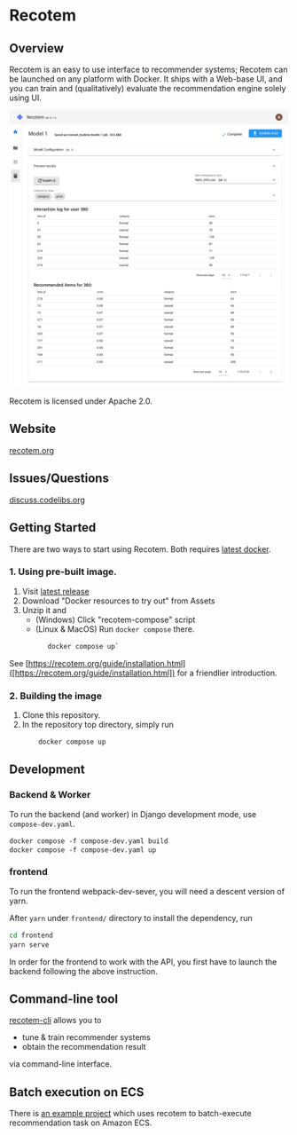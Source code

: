 # Recotem

## Overview

Recotem is an easy to use interface to recommender systems;
Recotem can be launched on any platform with Docker.
It ships with a Web-base UI, and you can train and (qualitatively) evaluate the recommendation engine solely using UI.

![Sample usage of recotem](./recotem-sample-image.png)

Recotem is licensed under Apache 2.0.

## Website

[recotem.org](https://recotem.org)

## Issues/Questions

[discuss.codelibs.org](https://discuss.codelibs.org/c/recotemen/11)

## Getting Started

There are two ways to start using Recotem. Both requires [latest docker](https://docs.docker.com/get-docker/).

### 1. Using pre-built image.

1. Visit [latest release](https://github.com/codelibs/recotem/releases/latest)
1. Download "Docker resources to try out" from Assets
1. Unzip it and
   - (Windows) Click "recotem-compose" script
   - (Linux & MacOS) Run `docker compose` there.
     ```sh
        docker compose up`
     ```

See [https://recotem.org/guide/installation.html]([https://recotem.org/guide/installation.html]) for a friendlier introduction.

### 2. Building the image

1. Clone this repository.
2. In the repository top directory, simply run
   ```sh
       docker compose up
   ```

## Development

### Backend & Worker

To run the backend (and worker) in Django development mode, use `compose-dev.yaml`.

```
docker compose -f compose-dev.yaml build
docker compose -f compose-dev.yaml up
```

### frontend

To run the frontend webpack-dev-sever, you will need a descent version of yarn.

After `yarn` under `frontend/` directory to install the dependency, run

```sh
cd frontend
yarn serve
```

In order for the frontend to work with the API, you first have to launch the backend following the above instruction.

## Command-line tool

[recotem-cli](https://github.com/codelibs/recotem-cli) allows you to

- tune & train recommender systems
- obtain the recommendation result

via command-line interface.

## Batch execution on ECS

There is [an example project](https://github.com/codelibs/recotem-batch-example) which uses recotem to batch-execute recommendation task on Amazon ECS.
